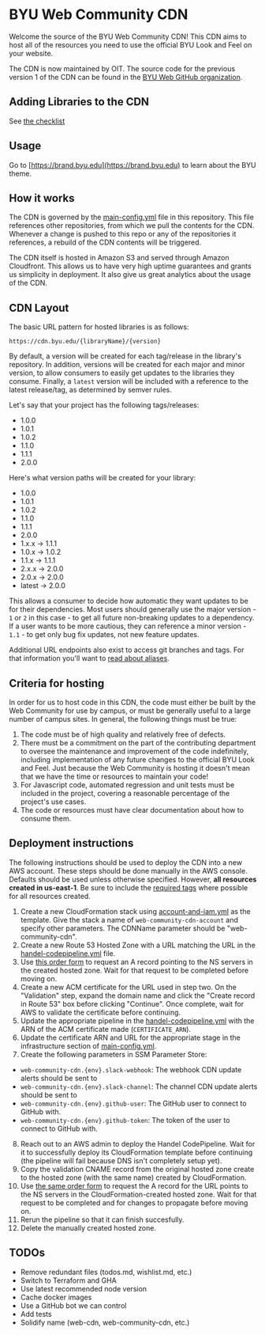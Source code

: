 # BYU Web Community CDN

Welcome the source of the BYU Web Community CDN!  This CDN aims to host all of the resources you need to use the
official BYU Look and Feel on your website.

The CDN is now maintained by OIT. The source code for the previous version 1 of the CDN can be found in the 
[BYU Web GitHub organization](https://github.com/byuweb/web-cdn).

## Adding Libraries to the CDN

See [the checklist](docs/adding-libraries.md)

## Usage

Go to [https://brand.byu.edu](https://brand.byu.edu) to learn about the BYU theme.

## How it works

The CDN is governed by the [main-config.yml](main-config.yml) file in this repository.  This file references other
repositories, from which we pull the contents for the CDN.
Whenever a change is pushed to this repo or any of the repositories it references, a rebuild of the CDN contents
will be triggered.

The CDN itself is hosted in Amazon S3 and served through Amazon Cloudfront. This allows us to have very high uptime
guarantees and grants us simplicity in deployment. It also give us great analytics about the usage of the CDN.

## CDN Layout

The basic URL pattern for hosted libraries is as follows:

`https://cdn.byu.edu/{libraryName}/{version}`

By default, a version will be created for each tag/release in the library's repository. In addition, versions
will be created for each major and minor version, to allow consumers to easily get updates to the libraries they consume.
Finally, a `latest` version will be included with a reference to the latest release/tag, as determined by semver rules.

Let's say that your project has the following tags/releases:

* 1.0.0
* 1.0.1
* 1.0.2
* 1.1.0
* 1.1.1
* 2.0.0

Here's what version paths will be created for your library:

* 1.0.0
* 1.0.1
* 1.0.2
* 1.1.0
* 1.1.1
* 2.0.0
* 1.x.x -> 1.1.1
* 1.0.x -> 1.0.2
* 1.1.x -> 1.1.1
* 2.x.x -> 2.0.0
* 2.0.x -> 2.0.0
* latest -> 2.0.0

This allows a consumer to decide how automatic they want updates to be for their dependencies. Most users should generally
use the major version - `1` or `2` in this case - to get all future non-breaking updates to a dependency. If a user
wants to be more cautious, they can reference a minor version - `1.1` - to get only bug fix updates, not new feature
updates.

Additional URL endpoints also exist to access git branches and tags. For that information you'll want to
[read about aliases](./docs/aliases.md).

## Criteria for hosting

In order for us to host code in this CDN, the code must either be built by the Web Community for use by campus, or
must be generally useful to a large number of campus sites.  In general, the following things must be true:

1. The code must be of high quality and relatively free of defects.
2. There must be a commitment on the part of the contributing department to oversee the maintenance and improvement of
the code indefinitely, including implementation of any future changes to the official BYU Look and Feel. Just because
the Web Community is hosting it doesn't mean that we have the time or resources to maintain your code!
3. For Javascript code, automated regression and unit tests must be included in the project, covering a reasonable percentage
of the project's use cases.
4. The code or resources must have clear documentation about how to consume them.

## Deployment instructions

The following instructions should be used to deploy the CDN into a new AWS account. These steps should be done manually 
in the AWS console. Defaults should be used unless otherwise specified. However, **all resources created in us-east-1**.
Be sure to include the [required tags](https://github.com/byu-oit/BYU-AWS-Documentation#tagging-standard) where 
possible for all resources created.

1. Create a new CloudFormation stack using [account-and-iam.yml](.aws-infrastructure/account-and-iam.yml) as the 
template. Give the stack a name of `web-community-cdn-account` and specify other parameters. The CDNName parameter 
should be "web-community-cdn".
2. Create a new Route 53 Hosted Zone with a URL matching the URL in the 
[handel-codepipeline.yml](handel-codepipeline.yml) file.
3. Use [this order form](https://it.byu.edu/it/?id=sc_cat_item&sys_id=2f7a54251d635d005c130b6c83f2390a) to request an A 
record pointing to the NS servers in the created hosted zone. Wait for that request to be completed before moving on.
4. Create a new ACM certificate for the URL used in step two. On the "Validation" step, expand the domain name and 
click the "Create record in Route 53" box before clicking "Continue". Once complete, wait for AWS to validate the 
certificate before continuing.
5. Update the appropriate pipeline in the [handel-codepipeline.yml](handel-codepipeline.yml) with the ARN of the ACM 
certificate made (`CERTIFICATE_ARN`).
6. Update the certificate ARN and URL for the appropriate stage in the infrastructure section of 
[main-config.yml](main-config.yml).
7. Create the following parameters in SSM Parameter Store:
  - `web-community-cdn.{env}.slack-webhook`: The webhook CDN update alerts should be sent to
  - `web-community-cdn.{env}.slack-channel`: The channel CDN update alerts should be sent to
  - `web-community-cdn.{env}.github-user`: The GitHub user to connect to GitHub with.
  - `web-community-cdn.{env}.github-token`: The token of the user to connect to GitHub with.
8. Reach out to an AWS admin to deploy the Handel CodePipeline. Wait for it to successfully deploy its CloudFormation 
template before continuing (the pipeline will fail because DNS isn't completely setup yet).
9. Copy the validation CNAME record from the original hosted zone create to the hosted zone (with the same name) 
created by CloudFormation. 
10. Use [the same order form](https://it.byu.edu/it/?id=sc_cat_item&sys_id=2f7a54251d635d005c130b6c83f2390a) to request 
the A record for the URL points to the NS servers in the CloudFormation-created hosted zone. Wait for that request to 
be completed and for changes to propagate before moving on.
11. Rerun the pipeline so that it can finish succesfully.
12. Delete the manually created hosted zone.

## TODOs

- Remove redundant files (todos.md, wishlist.md, etc.)
- Switch to Terraform and GHA
- Use latest recommended node version
- Cache docker images
- Use a GitHub bot we can control
- Add tests
- Solidify name (web-cdn, web-community-cdn, etc.)
